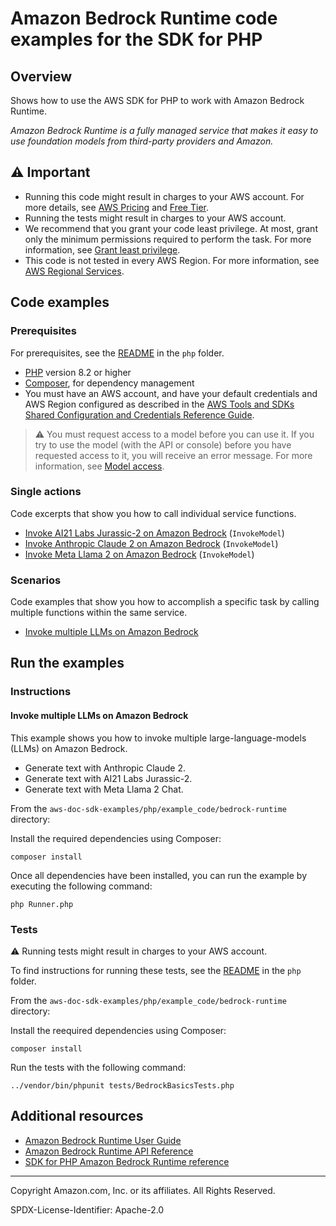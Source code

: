 <!--Generated by WRITEME on 2023-11-17 17:07:23.466168 (UTC)-->
# Amazon Bedrock Runtime code examples for the SDK for PHP

## Overview

Shows how to use the AWS SDK for PHP to work with Amazon Bedrock Runtime.

<!--custom.overview.start-->
<!--custom.overview.end-->

*Amazon Bedrock Runtime is a fully managed service that makes it easy to use foundation models from third-party providers and Amazon.*

## ⚠ Important

* Running this code might result in charges to your AWS account. For more details, see [AWS Pricing](https://aws.amazon.com/pricing/?aws-products-pricing.sort-by=item.additionalFields.productNameLowercase&aws-products-pricing.sort-order=asc&awsf.Free%20Tier%20Type=*all&awsf.tech-category=*all) and [Free Tier](https://aws.amazon.com/free/?all-free-tier.sort-by=item.additionalFields.SortRank&all-free-tier.sort-order=asc&awsf.Free%20Tier%20Types=*all&awsf.Free%20Tier%20Categories=*all).
* Running the tests might result in charges to your AWS account.
* We recommend that you grant your code least privilege. At most, grant only the minimum permissions required to perform the task. For more information, see [Grant least privilege](https://docs.aws.amazon.com/IAM/latest/UserGuide/best-practices.html#grant-least-privilege).
* This code is not tested in every AWS Region. For more information, see [AWS Regional Services](https://aws.amazon.com/about-aws/global-infrastructure/regional-product-services).

<!--custom.important.start-->
<!--custom.important.end-->

## Code examples

### Prerequisites

For prerequisites, see the [README](../../README.md#Prerequisites) in the `php` folder.


<!--custom.prerequisites.start-->
- [PHP](https://www.php.net/) version 8.2 or higher
- [Composer](https://getcomposer.org), for dependency management
- You must have an AWS account, and have your default credentials and AWS Region
  configured as described in the
  [AWS Tools and SDKs Shared Configuration and Credentials Reference Guide](https://docs.aws.amazon.com/credref/latest/refdocs/creds-config-files.html).

> ⚠ You must request access to a model before you can use it. If you try to use the model (with the API or console) before you have requested access to it, you will receive an error message. For more information, see [Model access](https://docs.aws.amazon.com/bedrock/latest/userguide/model-access.html).
<!--custom.prerequisites.end-->

### Single actions

Code excerpts that show you how to call individual service functions.

* [Invoke AI21 Labs Jurassic-2 on Amazon Bedrock](BedrockRuntimeService.php#L72) (`InvokeModel`)
* [Invoke Anthropic Claude 2 on Amazon Bedrock](BedrockRuntimeService.php#L33) (`InvokeModel`)
* [Invoke Meta Llama 2 on Amazon Bedrock](BedrockRuntimeService.php#L107) (`InvokeModel`)

### Scenarios

Code examples that show you how to accomplish a specific task by calling multiple
functions within the same service.

* [Invoke multiple LLMs on Amazon Bedrock](GettingStartedWithBedrockRuntime.php)

## Run the examples

### Instructions



<!--custom.instructions.start-->
<!--custom.instructions.end-->



#### Invoke multiple LLMs on Amazon Bedrock

This example shows you how to invoke multiple large-language-models (LLMs) on Amazon Bedrock.

* Generate text with Anthropic Claude 2.
* Generate text with AI21 Labs Jurassic-2.
* Generate text with Meta Llama 2 Chat.

<!--custom.scenario_prereqs.bedrock-runtime_Scenario_Invoke_models.start-->
<!--custom.scenario_prereqs.bedrock-runtime_Scenario_Invoke_models.end-->


<!--custom.instructions.start-->
From the `aws-doc-sdk-examples/php/example_code/bedrock-runtime` directory:

Install the required dependencies using Composer:

```
composer install
```

Once all dependencies have been installed, you can run the example by executing the
following command:

```
php Runner.php
```
<!--custom.instructions.end-->

### Tests

⚠ Running tests might result in charges to your AWS account.


To find instructions for running these tests, see the [README](../../README.md#Tests)
in the `php` folder.



<!--custom.tests.start-->
From the `aws-doc-sdk-examples/php/example_code/bedrock-runtime` directory:

Install the reequired dependencies using Composer:

```
composer install
```
Run the tests with the following command:
```
../vendor/bin/phpunit tests/BedrockBasicsTests.php
```

<!--custom.tests.end-->

## Additional resources

* [Amazon Bedrock Runtime User Guide](https://docs.aws.amazon.com/bedrock/latest/userguide/what-is-bedrock.html)
* [Amazon Bedrock Runtime API Reference](https://docs.aws.amazon.com/bedrock/latest/APIReference/welcome.html)
* [SDK for PHP Amazon Bedrock Runtime reference](https://docs.aws.amazon.com/aws-sdk-php/v3/api/namespace-Aws.Bedrock-runtime.html)

<!--custom.resources.start-->
<!--custom.resources.end-->

---

Copyright Amazon.com, Inc. or its affiliates. All Rights Reserved.

SPDX-License-Identifier: Apache-2.0